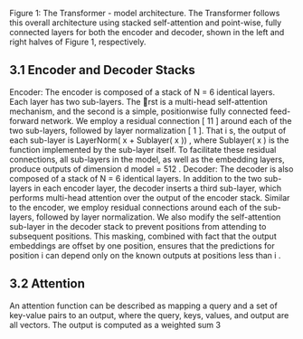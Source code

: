 Figure 1: The Transformer - model architecture. The Transformer follows this overall architecture using stacked self-attention and point-wise, fully connected layers for both the encoder and decoder, shown in the left and right halves of Figure 1, respectively.


## 3.1 Encoder and Decoder Stacks

Encoder: The encoder is composed of a stack of N = 6 identical layers. Each layer has two sub-layers. The rst is a multi-head self-attention mechanism, and the second is a simple, positionwise fully connected feed-forward network. We employ a residual connection [ 11 ] around each of the two sub-layers, followed by layer normalization [ 1 ]. That i s, the output of each sub-layer is LayerNorm( x + Sublayer( x )) , where Sublayer( x ) is the function implemented by the sub-layer itself. To facilitate these residual connections, all sub-layers in the model, as well as the embedding layers, produce outputs of dimension d model = 512 . Decoder: The decoder is also composed of a stack of N = 6 identical layers. In addition to the two sub-layers in each encoder layer, the decoder inserts a third sub-layer, which performs multi-head attention over the output of the encoder stack. Similar to the encoder, we employ residual connections around each of the sub-layers, followed by layer normalization. We also modify the self-attention sub-layer in the decoder stack to prevent positions from attending to subsequent positions. This masking, combined with fact that the output embeddings are offset by one position, ensures that the predictions for position i can depend only on the known outputs at positions less than i .


## 3.2 Attention

An attention function can be described as mapping a query and a set of key-value pairs to an output, where the query, keys, values, and output are all vectors. The output is computed as a weighted sum 3
